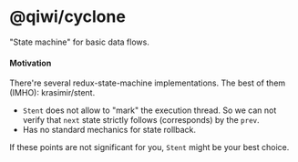 # @qiwi/cyclone

"State machine" for basic data flows.

#### Motivation
There're several redux-state-machine implementations. The best of them (IMHO): krasimir/stent. 

* `Stent` does not allow to "mark" the execution thread. So we can not verify that `next` state strictly follows (corresponds) by the `prev`.
* Has no standard mechanics for state rollback.

If these points are not significant for you, `Stent` might be your best choice.
